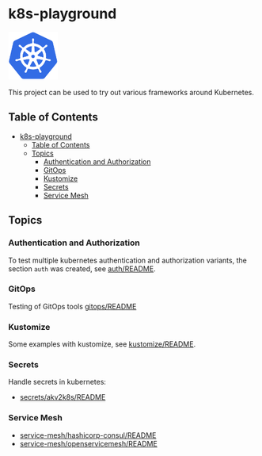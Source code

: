 # k8s-playground

<img src="assets/kubernetes.png" alt="kubernetes" width="100"/>

This project can be used to try out various frameworks around Kubernetes.

## Table of Contents

- [k8s-playground](#k8s-playground)
  - [Table of Contents](#table-of-contents)
  - [Topics](#topics)
    - [Authentication and Authorization](#authentication-and-authorization)
    - [GitOps](#gitops)
    - [Kustomize](#kustomize)
    - [Secrets](#secrets)
    - [Service Mesh](#service-mesh)

## Topics

### Authentication and Authorization

To test multiple kubernetes authentication and authorization variants, the section `auth` was created, see [auth/README](auth/README.md).

### GitOps

Testing of GitOps tools [gitops/README](gitops/README.md)

### Kustomize

Some examples with kustomize, see [kustomize/README](kustomize/README.md).

### Secrets

Handle secrets in kubernetes:

- [secrets/akv2k8s/README](secrets/akv2k8s/README.md)

### Service Mesh

- [service-mesh/hashicorp-consul/README](service-mesh/hashicorp-consul/README.md)
- [service-mesh/openservicemesh/README](service-mesh/openservicemesh/README.md)

